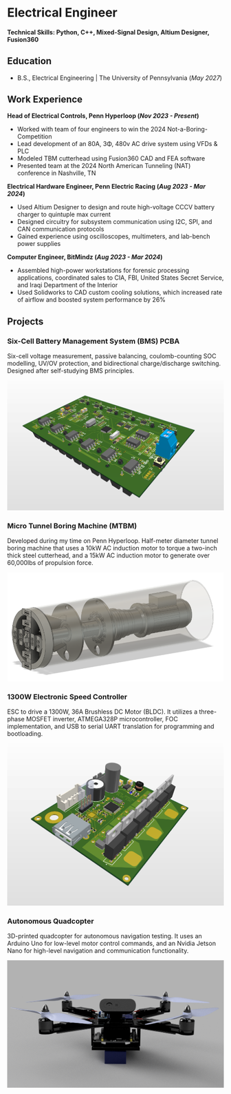 # Electrical Engineer

#### Technical Skills: Python, C++, Mixed-Signal Design, Altium Designer, Fusion360

## Education
- B.S., Electrical Engineering | The University of Pennsylvania (_May 2027_)             		

## Work Experience
**Head of Electrical Controls, Penn Hyperloop (_Nov 2023 - Present_)**
- Worked with team of four engineers to win the 2024 Not-a-Boring-Competition
- Lead development of an 80A, 3Φ, 480v AC drive system using VFDs & PLC
- Modeled TBM cutterhead using Fusion360 CAD and FEA software
- Presented team at the 2024 North American Tunneling (NAT) conference in Nashville, TN

**Electrical Hardware Engineer, Penn Electric Racing (_Aug 2023 - Mar 2024_)**
- Used Altium Designer to design and route high-voltage CCCV battery charger to quintuple max current
- Designed circuitry for subsystem communication using I2C, SPI, and CAN communication protocols
- Gained experience using oscilloscopes, multimeters, and lab-bench power supplies

**Computer Engineer, BitMindz (_Aug 2023 - Mar 2024_)**
- Assembled high-power workstations for forensic processing applications, coordinated sales to CIA, FBI, United States Secret Service, and Iraqi Department of the Interior
- Used Solidworks to CAD custom cooling solutions, which increased rate of airflow and boosted system performance by 26%

## Projects

### Six-Cell Battery Management System (BMS) PCBA

Six-cell voltage measurement, passive balancing, coulomb-counting SOC modelling, UV/OV protection, and bidirectional charge/discharge switching. Designed after self-studying BMS principles.

![Battery Management System](/assets/bms.png)

### Micro Tunnel Boring Machine (MTBM)

Developed during my time on Penn Hyperloop. Half-meter diameter tunnel boring machine that uses a 10kW AC induction motor to torque a two-inch thick steel cutterhead, and a 15kW AC induction motor to generate over 60,000lbs of propulsion force.

![Tunnel Boring Machine](/assets/tbm.png)

### 1300W Electronic Speed Controller

ESC to drive a 1300W, 36A Brushless DC Motor (BLDC). It utilizes a three-phase MOSFET inverter, ATMEGA328P microcontroller, FOC implementation, and USB to serial UART translation for programming and bootloading.

![Electronic Speed Controller](/assets/esc.png)

### Autonomous Quadcopter

3D-printed quadcopter for autonomous navigation testing. It uses an Arduino Uno for low-level motor control commands, and an Nvidia Jetson Nano for high-level navigation and communication functionality.

![Autonomous Quadcopter](/assets/drone.png)

